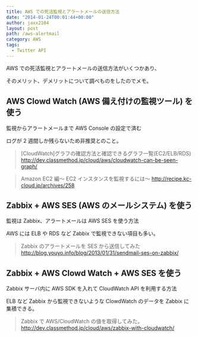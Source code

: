 ```yaml
---
title: AWS での死活監視とアラートメールの送信方法
date: "2014-01-24T00:01:44+00:00"
author: jaxx2104
layout: post
path: /aws-alertmail
category: AWS
tags:
  - Twitter API
---
```


AWS での死活監視とアラートメールの送信方法がいくつかあり、

そのメリット、デメリットについて調べものをしたのでメモ。

## AWS Clowd Watch (AWS 備え付けの監視ツール) を使う

監視からアラートメールまで AWS Console の設定で済む

ログが 2 週間しか残らないため非推奨とのこと。

> [CloudWatch]グラフの確認方法と確認できるグラフ一覧(EC2/ELB/RDS)
> http://dev.classmethod.jp/cloud/aws/cloudwatch-can-be-seen-graph/

> Amazon EC2 編～ EC2 インスタンスを監視するには～
> http://recipe.kc-cloud.jp/archives/258

<!--more-->

## Zabbix + AWS SES (AWS のメールシステム) を使う

監視は Zabbix、アラートメールは AWS SES を使う方法

AWS には ELB や RDS など Zabbix で監視できない項目も多い。

> Zabbix のアラートメールを SES から送信してみた
> http://blog.youyo.info/blog/2013/01/31/sendmail-ses-on-zabbix/

## Zabbix + AWS Clowd Watch + AWS SES を使う

Zabbix サーバ内に AWS SDK を入れて CloudWatch API を利用する方法

ELB など Zabbix から監視できないような ClowdWatch のデータを Zabbix に集積できる。

> Zabbix で AWS/CloudWatch の値を取得してみた。
> http://dev.classmethod.jp/cloud/aws/zabbix-with-cloudwatch/
